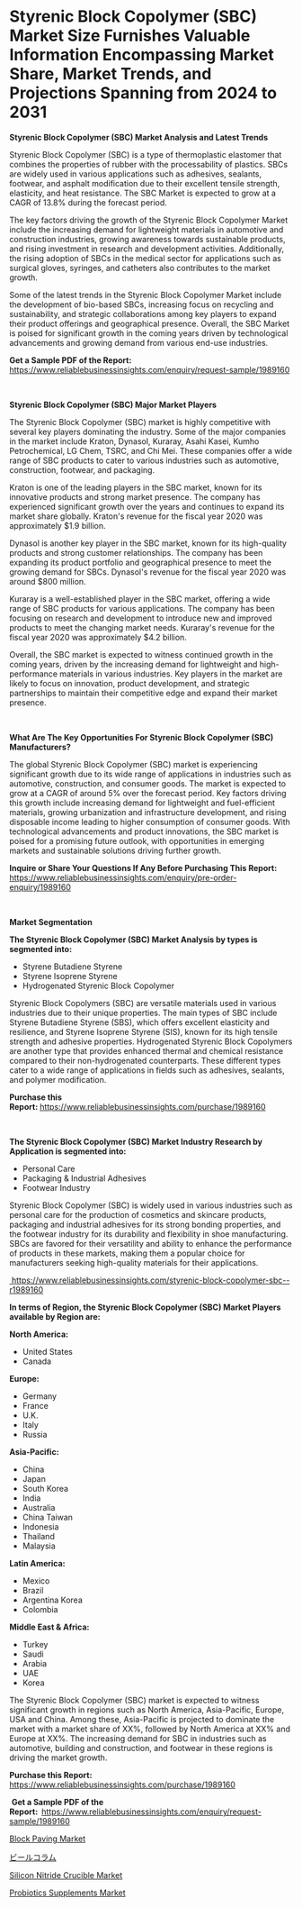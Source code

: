 <p><h1>Styrenic Block Copolymer (SBC) Market Size Furnishes Valuable Information Encompassing Market Share, Market Trends, and Projections Spanning from 2024 to 2031</h1></p><p><strong>Styrenic Block Copolymer (SBC) Market Analysis and Latest Trends</strong></p>
<p><p>Styrenic Block Copolymer (SBC) is a type of thermoplastic elastomer that combines the properties of rubber with the processability of plastics. SBCs are widely used in various applications such as adhesives, sealants, footwear, and asphalt modification due to their excellent tensile strength, elasticity, and heat resistance. The SBC Market is expected to grow at a CAGR of 13.8% during the forecast period.</p><p>The key factors driving the growth of the Styrenic Block Copolymer Market include the increasing demand for lightweight materials in automotive and construction industries, growing awareness towards sustainable products, and rising investment in research and development activities. Additionally, the rising adoption of SBCs in the medical sector for applications such as surgical gloves, syringes, and catheters also contributes to the market growth.</p><p>Some of the latest trends in the Styrenic Block Copolymer Market include the development of bio-based SBCs, increasing focus on recycling and sustainability, and strategic collaborations among key players to expand their product offerings and geographical presence. Overall, the SBC Market is poised for significant growth in the coming years driven by technological advancements and growing demand from various end-use industries.</p></p>
<p><strong>Get a Sample PDF of the Report:&nbsp;</strong> <a href="https://www.reliablebusinessinsights.com/enquiry/request-sample/1989160">https://www.reliablebusinessinsights.com/enquiry/request-sample/1989160</a></p>
<p>&nbsp;</p>
<p><strong>Styrenic Block Copolymer (SBC) Major Market Players</strong></p>
<p><p>The Styrenic Block Copolymer (SBC) market is highly competitive with several key players dominating the industry. Some of the major companies in the market include Kraton, Dynasol, Kuraray, Asahi Kasei, Kumho Petrochemical, LG Chem, TSRC, and Chi Mei. These companies offer a wide range of SBC products to cater to various industries such as automotive, construction, footwear, and packaging.</p><p>Kraton is one of the leading players in the SBC market, known for its innovative products and strong market presence. The company has experienced significant growth over the years and continues to expand its market share globally. Kraton's revenue for the fiscal year 2020 was approximately $1.9 billion.</p><p>Dynasol is another key player in the SBC market, known for its high-quality products and strong customer relationships. The company has been expanding its product portfolio and geographical presence to meet the growing demand for SBCs. Dynasol's revenue for the fiscal year 2020 was around $800 million.</p><p>Kuraray is a well-established player in the SBC market, offering a wide range of SBC products for various applications. The company has been focusing on research and development to introduce new and improved products to meet the changing market needs. Kuraray's revenue for the fiscal year 2020 was approximately $4.2 billion.</p><p>Overall, the SBC market is expected to witness continued growth in the coming years, driven by the increasing demand for lightweight and high-performance materials in various industries. Key players in the market are likely to focus on innovation, product development, and strategic partnerships to maintain their competitive edge and expand their market presence.</p></p>
<p>&nbsp;</p>
<p><strong>What Are The Key Opportunities For Styrenic Block Copolymer (SBC) Manufacturers?</strong></p>
<p><p>The global Styrenic Block Copolymer (SBC) market is experiencing significant growth due to its wide range of applications in industries such as automotive, construction, and consumer goods. The market is expected to grow at a CAGR of around 5% over the forecast period. Key factors driving this growth include increasing demand for lightweight and fuel-efficient materials, growing urbanization and infrastructure development, and rising disposable income leading to higher consumption of consumer goods. With technological advancements and product innovations, the SBC market is poised for a promising future outlook, with opportunities in emerging markets and sustainable solutions driving further growth.</p></p>
<p><strong>Inquire or Share Your Questions If Any Before Purchasing This Report:</strong> <a href="https://www.reliablebusinessinsights.com/enquiry/pre-order-enquiry/1989160">https://www.reliablebusinessinsights.com/enquiry/pre-order-enquiry/1989160</a></p>
<p>&nbsp;</p>
<p><strong>Market Segmentation</strong></p>
<p><strong>The Styrenic Block Copolymer (SBC) Market Analysis by types is segmented into:</strong></p>
<p><ul><li>Styrene Butadiene Styrene</li><li>Styrene Isoprene Styrene</li><li>Hydrogenated Styrenic Block Copolymer</li></ul></p>
<p><p>Styrenic Block Copolymers (SBC) are versatile materials used in various industries due to their unique properties. The main types of SBC include Styrene Butadiene Styrene (SBS), which offers excellent elasticity and resilience, and Styrene Isoprene Styrene (SIS), known for its high tensile strength and adhesive properties. Hydrogenated Styrenic Block Copolymers are another type that provides enhanced thermal and chemical resistance compared to their non-hydrogenated counterparts. These different types cater to a wide range of applications in fields such as adhesives, sealants, and polymer modification.</p></p>
<p><strong>Purchase this Report:&nbsp;</strong><a href="https://www.reliablebusinessinsights.com/purchase/1989160">https://www.reliablebusinessinsights.com/purchase/1989160</a></p>
<p>&nbsp;</p>
<p><strong>The Styrenic Block Copolymer (SBC) Market Industry Research by Application is segmented into:</strong></p>
<p><ul><li>Personal Care</li><li>Packaging & Industrial Adhesives</li><li>Footwear Industry</li></ul></p>
<p><p>Styrenic Block Copolymer (SBC) is widely used in various industries such as personal care for the production of cosmetics and skincare products, packaging and industrial adhesives for its strong bonding properties, and the footwear industry for its durability and flexibility in shoe manufacturing. SBCs are favored for their versatility and ability to enhance the performance of products in these markets, making them a popular choice for manufacturers seeking high-quality materials for their applications.</p></p>
<p><a href="https://www.reliablebusinessinsights.com/styrenic-block-copolymer-sbc--r1989160">&nbsp;https://www.reliablebusinessinsights.com/styrenic-block-copolymer-sbc--r1989160</a></p>
<p><strong>In terms of Region, the Styrenic Block Copolymer (SBC) Market Players available by Region are:</strong></p>
<p>
    <p> <strong> North America: </strong>
        <ul>
            <li>United States</li>
            <li>Canada</li>
        </ul>
        </p> 
    <p> <strong> Europe: </strong>
        <ul>
            <li>Germany</li>
            <li>France</li>
            <li>U.K.</li>
            <li>Italy</li>
            <li>Russia</li>
        </ul>
        </p> 
    <p> <strong> Asia-Pacific: </strong>
        <ul>
            <li>China</li>
            <li>Japan</li>
            <li>South Korea</li>
            <li>India</li>
            <li>Australia</li>
            <li>China Taiwan</li>
            <li>Indonesia</li>
            <li>Thailand</li>
            <li>Malaysia</li>
        </ul>
        </p> 
    <p> <strong> Latin America: </strong>
        <ul>
            <li>Mexico</li>
            <li>Brazil</li>
            <li>Argentina Korea</li>
            <li>Colombia</li>
        </ul>
        </p> 
    <p> <strong> Middle East & Africa: </strong>
        <ul>
            <li>Turkey</li>
            <li>Saudi</li>
            <li>Arabia</li>
            <li>UAE</li>
            <li>Korea</li>
        </ul>
    </p>
    </p>
<p><p>The Styrenic Block Copolymer (SBC) market is expected to witness significant growth in regions such as North America, Asia-Pacific, Europe, USA and China. Among these, Asia-Pacific is projected to dominate the market with a market share of XX%, followed by North America at XX% and Europe at XX%. The increasing demand for SBC in industries such as automotive, building and construction, and footwear in these regions is driving the market growth.</p></p>
<p><strong>Purchase this Report: </strong><a href="https://www.reliablebusinessinsights.com/purchase/1989160">https://www.reliablebusinessinsights.com/purchase/1989160</a></p>
<p>&nbsp;<strong>Get a Sample PDF of the Report:&nbsp;&nbsp;</strong><a href="https://www.reliablebusinessinsights.com/enquiry/request-sample/1989160">https://www.reliablebusinessinsights.com/enquiry/request-sample/1989160</a></p>
<p><strong></strong></p>
<p><p><a href="https://medium.com/@jacobwilkins67/global-block-paving-market-exploring-market-share-market-trends-and-future-growth-4ce76149762b">Block Paving Market</a></p><p><a href="https://github.com/ycmtqqhvk3273/Market-Research-Report-List-3/blob/main/93451895448.md">ビールコラム</a></p><p><a href="https://medium.com/@belaayi865/silicon-nitride-crucible-market-size-market-segmentation-market-trends-and-growth-analysis-46a9987f391a">Silicon Nitride Crucible Market</a></p><p><a href="https://github.com/dimitrishawkinswaynenp91rgz/Market-Research-Report-List-3/blob/main/probiotics-supplements-market.md">Probiotics Supplements Market</a></p></p>